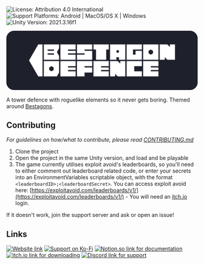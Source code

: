 ![License: Attribution 4.0 International](https://img.shields.io/badge/license-Attribution%204.0%20International-lightgrey)
![Support Platforms: Android | MacOS/OS X | Windows](https://img.shields.io/badge/platform-Android_|_MacOS/OSX_|_Windows-lightgrey)
![Unity Version: 2021.3.16f1](https://img.shields.io/static/v1?logo=unity&label=Unity%20Version&message=2021.3.16f1&color=blue)

![Bestagon Defence](Tower%20Defence/Assets/UI/Branding/Bestagon_Wordmark.png)

A tower defence with roguelike elements so it never gets boring. Themed around [Bestagons](https://youtu.be/thOifuHs6eY).

## Contributing
*For guidelines on how/what to contribute, please read [CONTRIBUTING.md](CONTRIBUTING.md)*

1. Clone the project
2. Open the project in the same Unity version, and load and be playable
3. The game currently utilises exploit avoid's leaderboards, so you'll need to either comment out leaderboard related code, or enter your secrets into an EnvironmentVariables scriptable object, with the format `<leaderboardID>;<leaderboardSecret>`. You can access exploit avoid here: [https://exploitavoid.com/leaderboards/v1/](https://exploitavoid.com/leaderboards/v1/) - You will need an [itch.io](https://itch.io) login.

If it doesn't work, join the support server and ask or open an issue!

## Links

[![Website link](https://img.shields.io/badge/Website-Bestagon.Alchemix.dev-blueviolet)](https://bestagon.alchemix.dev/)
[![Support on Ko-Fi](https://img.shields.io/static/v1?logo=ko-fi&label=Ko-Fi&message=Support&color=13C3FF&logoColor=13C3FF)](https://ko-fi.com/bestagondefence)
[![Notion.so link for documentation](https://img.shields.io/static/v1?logo=notion&label=Notion.so&message=Documentation&color=blue)](https://chambray-comb-aa7.notion.site/Bestagon-Defence-3af38b2be320481580979110f3c373ef)
[![itch.io link for downloading](https://img.shields.io/static/v1?logo=itchdotio&label=itch.io&message=Download&color=success)](https://greenfoot5.itch.io/bestagon-defence)
[![Discord link for support](https://img.shields.io/discord/694196573181050880.svg?logo=discord&logoColor=white&logoWidth=20&labelColor=7289DA&label=Discord&color=17cf48)](https://discord.gg/zeDey9v)
